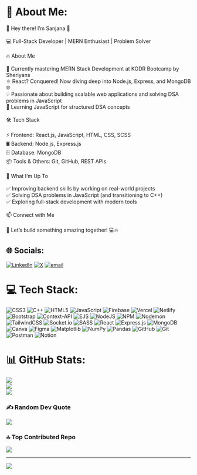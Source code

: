 # 💫 About Me:
👋 Hey there! I’m Sanjana 🚀<br><br>💻 Full-Stack Developer | MERN Enthusiast | Problem Solver<br><br>🔥 About Me<br><br>🌱 Currently mastering MERN Stack Development at KODR Bootcamp by Sheriyans<br>⚛️ React? Conquered! Now diving deep into Node.js, Express, and MongoDB 🌐<br>💡 Passionate about building scalable web applications and solving DSA problems in JavaScript<br>🎯 Learning JavaScript for structured DSA concepts<br><br>🛠 Tech Stack<br><br>⚡ Frontend: React.js, JavaScript, HTML, CSS, SCSS<br>🛢️ Backend: Node.js, Express.js<br>🗄️ Database: MongoDB<br>📦 Tools & Others: Git, GitHub, REST APIs<br><br>🚀 What I’m Up To<br><br>✅ Improving backend skills by working on real-world projects<br>✅ Solving DSA problems in JavaScript (and transitioning to C++)<br>✅ Exploring full-stack development with modern tools<br><br>📫 Connect with Me<br><br>🚀 Let’s build something amazing together! 💻🔥


## 🌐 Socials:
[![LinkedIn](https://img.shields.io/badge/LinkedIn-%230077B5.svg?logo=linkedin&logoColor=white)](https://linkedin.com/in/https://www.linkedin.com/in/sanjana-kumari-940a141b1/) [![X](https://img.shields.io/badge/X-black.svg?logo=X&logoColor=white)](https://x.com/bitshitfalse) [![email](https://img.shields.io/badge/Email-D14836?logo=gmail&logoColor=white)](mailto:applem2san@gmail.com) 

# 💻 Tech Stack:
![CSS3](https://img.shields.io/badge/css3-%231572B6.svg?style=for-the-badge&logo=css3&logoColor=white) ![C++](https://img.shields.io/badge/c++-%2300599C.svg?style=for-the-badge&logo=c%2B%2B&logoColor=white) ![HTML5](https://img.shields.io/badge/html5-%23E34F26.svg?style=for-the-badge&logo=html5&logoColor=white) ![JavaScript](https://img.shields.io/badge/javascript-%23323330.svg?style=for-the-badge&logo=javascript&logoColor=%23F7DF1E) ![Firebase](https://img.shields.io/badge/firebase-%23039BE5.svg?style=for-the-badge&logo=firebase) ![Vercel](https://img.shields.io/badge/vercel-%23000000.svg?style=for-the-badge&logo=vercel&logoColor=white) ![Netlify](https://img.shields.io/badge/netlify-%23000000.svg?style=for-the-badge&logo=netlify&logoColor=#00C7B7) ![Bootstrap](https://img.shields.io/badge/bootstrap-%238511FA.svg?style=for-the-badge&logo=bootstrap&logoColor=white) ![Context-API](https://img.shields.io/badge/Context--Api-000000?style=for-the-badge&logo=react) ![EJS](https://img.shields.io/badge/ejs-%23B4CA65.svg?style=for-the-badge&logo=ejs&logoColor=black) ![NodeJS](https://img.shields.io/badge/node.js-6DA55F?style=for-the-badge&logo=node.js&logoColor=white) ![NPM](https://img.shields.io/badge/NPM-%23CB3837.svg?style=for-the-badge&logo=npm&logoColor=white) ![Nodemon](https://img.shields.io/badge/NODEMON-%23323330.svg?style=for-the-badge&logo=nodemon&logoColor=%BBDEAD) ![TailwindCSS](https://img.shields.io/badge/tailwindcss-%2338B2AC.svg?style=for-the-badge&logo=tailwind-css&logoColor=white) ![Socket.io](https://img.shields.io/badge/Socket.io-black?style=for-the-badge&logo=socket.io&badgeColor=010101) ![SASS](https://img.shields.io/badge/SASS-hotpink.svg?style=for-the-badge&logo=SASS&logoColor=white) ![React](https://img.shields.io/badge/react-%2320232a.svg?style=for-the-badge&logo=react&logoColor=%2361DAFB) ![Express.js](https://img.shields.io/badge/express.js-%23404d59.svg?style=for-the-badge&logo=express&logoColor=%2361DAFB) ![MongoDB](https://img.shields.io/badge/MongoDB-%234ea94b.svg?style=for-the-badge&logo=mongodb&logoColor=white) ![Canva](https://img.shields.io/badge/Canva-%2300C4CC.svg?style=for-the-badge&logo=Canva&logoColor=white) ![Figma](https://img.shields.io/badge/figma-%23F24E1E.svg?style=for-the-badge&logo=figma&logoColor=white) ![Matplotlib](https://img.shields.io/badge/Matplotlib-%23ffffff.svg?style=for-the-badge&logo=Matplotlib&logoColor=black) ![NumPy](https://img.shields.io/badge/numpy-%23013243.svg?style=for-the-badge&logo=numpy&logoColor=white) ![Pandas](https://img.shields.io/badge/pandas-%23150458.svg?style=for-the-badge&logo=pandas&logoColor=white) ![GitHub](https://img.shields.io/badge/github-%23121011.svg?style=for-the-badge&logo=github&logoColor=white) ![Git](https://img.shields.io/badge/git-%23F05033.svg?style=for-the-badge&logo=git&logoColor=white) ![Postman](https://img.shields.io/badge/Postman-FF6C37?style=for-the-badge&logo=postman&logoColor=white) ![Notion](https://img.shields.io/badge/Notion-%23000000.svg?style=for-the-badge&logo=notion&logoColor=white)
# 📊 GitHub Stats:
![](https://github-readme-stats.vercel.app/api?username=sforsanjnarao&theme=dark&hide_border=false&include_all_commits=false&count_private=false)<br/>
![](https://github-readme-streak-stats.herokuapp.com/?user=sforsanjnarao&theme=dark&hide_border=false)<br/>
![](https://github-readme-stats.vercel.app/api/top-langs/?username=sforsanjnarao&theme=dark&hide_border=false&include_all_commits=false&count_private=false&layout=compact)

### ✍️ Random Dev Quote
![](https://quotes-github-readme.vercel.app/api?type=horizontal&theme=radical)

### 🔝 Top Contributed Repo
![](https://github-contributor-stats.vercel.app/api?username=sforsanjnarao&limit=5&theme=dark&combine_all_yearly_contributions=true)

---
[![](https://visitcount.itsvg.in/api?id=sforsanjnarao&icon=0&color=0)](https://visitcount.itsvg.in)

<!-- Proudly created with GPRM ( https://gprm.itsvg.in ) -->
